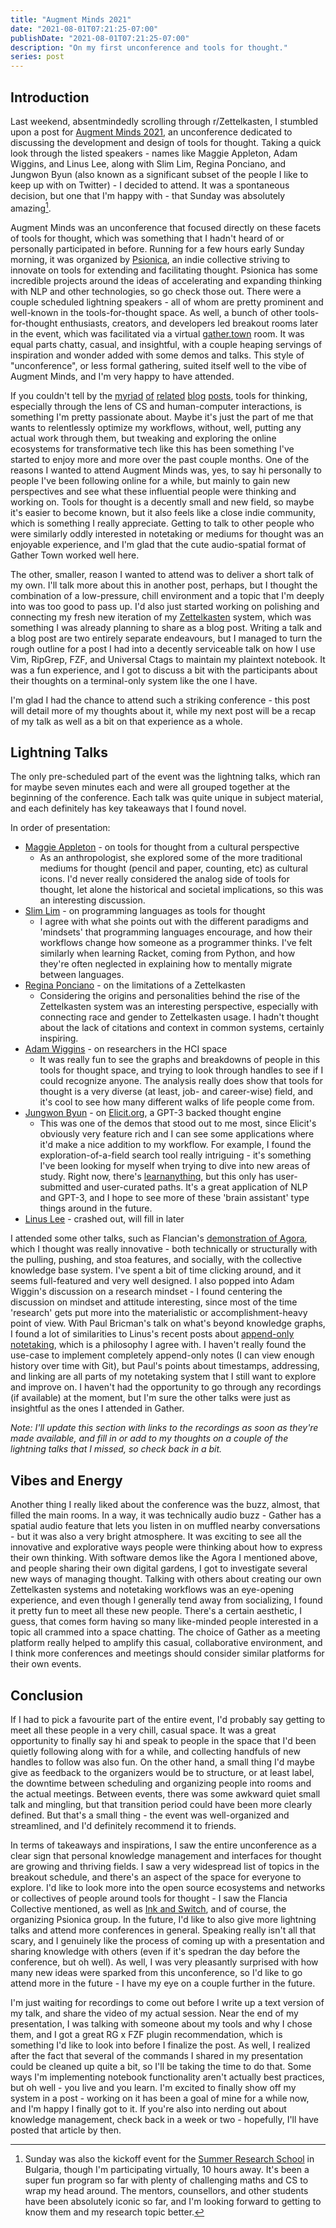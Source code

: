 ```yaml
---
title: "Augment Minds 2021"
date: "2021-08-01T07:21:25-07:00"
publishDate: "2021-08-01T07:21:25-07:00"
description: "On my first unconference and tools for thought."
series: post
---
```


## Introduction
Last weekend, absentmindedly scrolling through r/Zettelkasten, I stumbled upon a post for [Augment Minds 2021](https://opencollective.com/psionica/events/augment-minds-7d13842a), an unconference dedicated to discussing the development and design of tools for thought. Taking a quick look through the listed speakers - names like Maggie Appleton, Adam Wiggins, and Linus Lee, along with Slim Lim, Regina Ponciano, and Jungwon Byun (also known as a significant subset of the people I like to keep up with on Twitter) - I decided to attend. It was a spontaneous decision, but one that I'm happy with - that Sunday was absolutely amazing[^1].

Augment Minds was an unconference that focused directly on these facets of tools for thought, which was something that I hadn't heard of or personally participated in before. Running for a few hours early Sunday morning, it was organized by [Psionica](https://psionica.org/), an indie collective striving to innovate on tools for extending and facilitating thought. Psionica has some incredible projects around the ideas of accelerating and expanding thinking with NLP and other technologies, so go check those out. There were a couple scheduled lightning speakers - all of whom are pretty prominent and well-known in the tools-for-thought space. As well, a bunch of other tools-for-thought enthusiasts, creators, and developers led breakout rooms later in the event, which was facilitated via a virtual [gather.town](http://gather.town/) room. It was equal parts chatty, casual, and insightful, with a couple heaping servings of inspiration and wonder added with some demos and talks. This style of "unconference", or less formal gathering, suited itself well to the vibe of Augment Minds, and I'm very happy to have attended.

If you couldn't tell by the [myriad](https://kewbi.sh/blog/posts/201206/) [of](https://kewbi.sh/blog/posts/201220/) [related](https://kewbi.sh/blog/posts/210425/) [blog](https://kewbi.sh/blog/posts/210516/) [posts](https://kewbi.sh/blog/posts/210124/), tools for thinking, especially through the lens of CS and human-computer interactions, is something I'm pretty passionate about. Maybe it's just the part of me that wants to relentlessly optimize my workflows, without, well, putting any actual work through them, but tweaking and exploring the online ecosystems for transformative tech like this has been something I've started to enjoy more and more over the past couple months. One of the reasons I wanted to attend Augment Minds was, yes, to say hi personally to people I've been following online for a while, but mainly to gain new perspectives and see what these influential people were thinking and working on. Tools for thought is a decently small and new field, so maybe it's easier to become known, but it also feels like a close indie community, which is something I really appreciate. Getting to talk to other people who were similarly oddly interested in notetaking or mediums for thought was an enjoyable experience, and I'm glad that the cute audio-spatial format of Gather Town worked well here.

The other, smaller, reason I wanted to attend was to deliver a short talk of my own. I'll talk more about this in another post, perhaps, but I thought the combination of a low-pressure, chill environment and a topic that I'm deeply into was too good to pass up. I'd also just started working on polishing and connecting my fresh new iteration of my [Zettelkasten](https://kewbi.sh/blog/posts/200607/) system, which was something I was already planning to share as a blog post. Writing a talk and a blog post are two entirely separate endeavours, but I managed to turn the rough outline for a post I had into a decently serviceable talk on how I use Vim, RipGrep, FZF, and Universal Ctags to maintain my plaintext notebook. It was a fun experience, and I got to discuss a bit with the participants about their thoughts on a terminal-only system like the one I have.

I'm glad I had the chance to attend such a striking conference - this post will detail more of my thoughts about it, while my next post will be a recap of my talk as well as a bit on that experience as a whole.

## Lightning Talks
The only pre-scheduled part of the event was the lightning talks, which ran for maybe seven minutes each and were all grouped together at the beginning of the conference. Each talk was quite unique in subject material, and each definitely has key takeaways that I found novel.

In order of presentation:
- [Maggie Appleton](https://maggieappleton.com/) - on tools for thought from a cultural perspective
	- As an anthropologist, she explored some of the more traditional mediums for thought (pencil and paper, counting, etc) as cultural icons. I'd never really considered the analog side of tools for thought, let alone the historical and societal implications, so this was an interesting discussion.
- [Slim Lim](http://slim.computer/) - on programming languages as tools for thought
	- I agree with what she points out with the different paradigms and 'mindsets' that programming languages encourage, and how their workflows change how someone as a programmer thinks. I've felt similarly when learning Racket, coming from Python, and how they're often neglected in explaining how to mentally migrate between languages.
- [Regina Ponciano](https://martinezponciano.es/) - on the limitations of a Zettelkasten
	- Considering the origins and personalities behind the rise of the Zettelkasten system was an interesting perspective, especially with connecting race and gender to Zettelkasten usage. I hadn't thought about the lack of citations and context in common systems, certainly inspiring.
- [Adam Wiggins](https://adamwiggins.com/) - on researchers in the HCI space
	- It was really fun to see the graphs and breakdowns of people in this tools for thought space, and trying to look through handles to see if I could recognize anyone. The analysis really does show that tools for thought is a very diverse (at least, job- and career-wise) field, and it's cool to see how many different walks of life people come from.
- [Jungwon Byun](https://twitter.com/jungofthewon) - on [Elicit.org](https://elicit.org), a GPT-3 backed thought engine
	- This was one of the demos that stood out to me most, since Elicit's obviously very feature rich and I can see some applications where it'd make a nice addition to my workflow. For example, I found the exploration-of-a-field search tool really intriguing - it's something I've been looking for myself when trying to dive into new areas of study. Right now, there's [learnanything](https://learn-anything.xyz), but this only has user-submitted and user-curated paths. It's a great application of NLP and GPT-3, and I hope to see more of these 'brain assistant' type things around in the future.
- [Linus Lee](https://thesephist.com) - crashed out, will fill in later

I attended some other talks, such as Flancian's [demonstration of Agora](https://anagora.org), which I thought was really innovative - both technically or structurally with the pulling, pushing, and stoa features, and socially, with the collective knowledge base system. I've spent a bit of time clicking around, and it seems full-featured and very well designed. I also popped into Adam Wiggin's discussion on a research mindset - I found centering the discussion on mindset and attitude interesting, since most of the time 'research' gets put more into the materialistic or accomplishment-heavy point of view. With Paul Bricman's talk on what's beyond knowledge graphs, I found a lot of similarities to Linus's recent posts about [append-only notetaking](https://thesephist.com/posts/inc/), which is a philosophy I agree with. I haven't really found the use-case to implement completely append-only notes (I can view enough history over time with Git), but Paul's points about timestamps, addressing, and linking are all parts of my notetaking system that I still want to explore and improve on. I haven't had the opportunity to go through any recordings (if available) at the moment, but I'm sure the other talks were just as insightful as the ones I attended in Gather.

*Note: I'll update this section with links to the recordings as soon as they're made available, and fill in or add to my thoughts on a couple of the lightning talks that I missed, so check back in a bit.*

## Vibes and Energy
Another thing I really liked about the conference was the buzz, almost, that filled the main rooms. In a way, it was technically audio buzz - Gather has a spatial audio feature that lets you listen in on muffled nearby conversations - but it was also a very bright atmosphere. It was exciting to see all the innovative and explorative ways people were thinking about how to express their own thinking. With software demos like the Agora I mentioned above, and people sharing their own digital gardens, I got to investigate several new ways of managing thought. Talking with others about creating our own Zettelkasten systems and notetaking workflows was an eye-opening experience, and even though I generally tend away from socializing, I found it pretty fun to meet all these new people. There's a certain aesthetic, I guess, that comes form having so many like-minded people interested in a topic all crammed into a space chatting. The choice of Gather as a meeting platform really helped to amplify this casual, collaborative environment, and I think more conferences and meetings should consider similar platforms for their own events.

## Conclusion
If I had to pick a favourite part of the entire event, I'd probably say getting to meet all these people in a very chill, casual space. It was a great opportunity to finally say hi and speak to people in the space that I'd been quietly following along with for a while, and collecting handfuls of new handles to follow was also fun. On the other hand, a small thing I'd maybe give as feedback to the organizers would be to structure, or at least label, the downtime between scheduling and organizing people into rooms and the actual meetings. Between events, there was some awkward quiet small talk and mingling, but that transition period could have been more clearly defined. But that's a small thing - the event was well-organized and streamlined, and I'd definitely recommend it to friends. 

In terms of takeaways and inspirations, I saw the entire unconference as a clear sign that personal knowledge management and interfaces for thought are growing and thriving fields. I saw a very widespread list of topics in the breakout schedule, and there's an aspect of the space for everyone to explore. I'd like to look more into the open source ecosystems and networks or collectives of people around tools for thought - I saw the Flancia Collective mentioned, as well as [Ink and Switch](https://www.inkandswitch.com/), and of course, the organizing Psionica group. In the future, I'd like to also give more lightning talks and attend more conferences in general. Speaking really isn't all that scary, and I genuinely like the process of coming up with a presentation and sharing knowledge with others (even if it's spedran the day before the conference, but oh well). As well, I was very pleasantly surprised with how many new ideas were sparked from this unconference, so I'd like to go attend more in the future - I have my eye on a couple further in the future.

I'm just waiting for recordings to come out before I write up a text version of my talk, and share the video of my actual session. Near the end of my presentation, I was talking with someone about my tools and why I chose them, and I got a great RG x FZF plugin recommendation, which is something I'd like to look into before I finalize the post. As well, I realized after the fact that several of the commands I shared in my presentation could be cleaned up quite a bit, so I'll be taking the time to do that. Some ways I'm implementing notebook functionality aren't actually best practices, but oh well - you live and you learn. I'm excited to finally show off my system in a post - working on it has been a goal of mine for a while now, and I'm happy I finally got to it. If you're also into nerding out about knowledge management, check back in a week or two - hopefully, I'll have posted that article by then.

[^1]: Sunday was also the kickoff event for the [Summer Research School](http://www.math.bas.bg/srs/newsite/srs/) in Bulgaria, though I'm participating virtually, 10 hours away. It's been a super fun program so far with plenty of challenging maths and CS to wrap my head around. The mentors, counsellors, and other students have been absolutely iconic so far, and I'm looking forward to getting to know them and my research topic better. 


